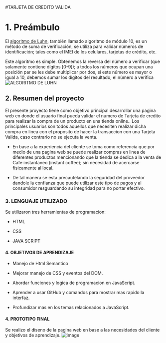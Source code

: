 #TARJETA DE CREDITO VALIDA

# 1. Preámbulo



El [algoritmo de Luhn](https://es.wikipedia.org/wiki/Algoritmo_de_Luhn),
también llamado algoritmo de módulo 10, es un método de suma de verificación,
se utiliza para validar números de identificación; tales como el IMEI de los
celulares, tarjetas de crédito, etc.

Este algoritmo es simple. Obtenemos la reversa del número a verificar (que
solamente contiene dígitos [0-9]); a todos los números que ocupan una posición
par se les debe multiplicar por dos, si este número es mayor o igual a 10,
debemos sumar los dígitos del resultado; el número a verifica
![ALGORITMO DE LUHN](https://user-images.githubusercontent.com/124645862/222280324-dda6ec59-642e-44a1-9f4f-192f305d5a70.png)


## 2. Resumen del proyecto
El presente proyecto tiene como objetivo principal desarrollar una pagina web en donde el usuario final pueda validar el numero de Tarjeta de credito para realizar la compra de un producto en una tienda online.. Los principales usuarios son todos aquellos que necesiten realizar dicha compra en linea con el proposito de hacer la transaccion con una Tarjeta Valida, caso contrario no se ejecuta la venta. 

- En base a la experiencia del cliente se toma como referencia que por medio de una pagina web se puede realizar compras en linea de  diferentes productos mencionando que la tienda se dedica a la venta de Cafe instantaneo (instant coffee); sin necesidad de acercarse fisicamente al local.

- De tal  manera se esta precautelando la seguridad del proveedor dandole la confianza que puede utilizar este tipo de pagos y al consumidor resguardando su integridad para no portar efectivo.


### 3. LENGUAJE UTILIZADO
Se utilizaron tres herramientas de programacion:
* HTML

* CSS

* JAVA SCRIPT

#### 4. OBJETIVOS DE APRENDIZAJE

* Manejo de Html Semantico

* Mejorar manejo de CSS y eventos del DOM.

* Abordar funciones y logica de programacion en JavaScript.

* Aprender a usar GitHub y comandos para mostrar mas rapido la interfaz.

* Profundizar mas en los temas relacionados a JavaScript.

#### 4. PROTOTIPO FINAL

Se realizo el diseno de la pagina web en base a las necesidades del cliente y objetivos de aprendizaje.
![image](https://user-images.githubusercontent.com/124645862/222320990-2179d28f-76e1-4b7e-ab1d-8c5af299951b.png)


